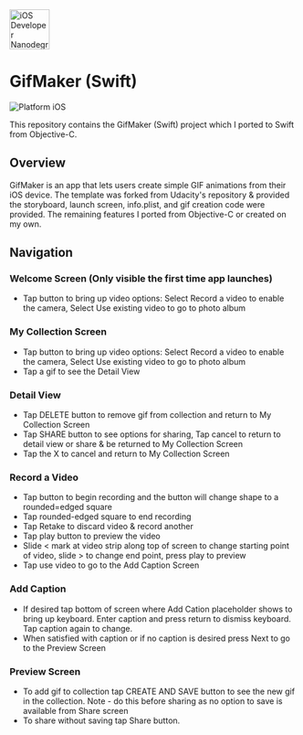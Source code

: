 <img src="https://s3-us-west-1.amazonaws.com/udacity-content/degrees/catalog-images/nd003.png" alt="iOS Developer Nanodegree logo" height="70" >

# GifMaker (Swift)

![Platform iOS](https://img.shields.io/badge/nanodegree-iOS-blue.svg)

This repository contains the GifMaker (Swift) project which I ported to Swift from Objective-C.

## Overview

GifMaker is an app that lets users create simple GIF animations from their iOS device. The template was forked from Udacity's repository & provided the storyboard, launch screen, info.plist, and gif creation code were provided.  The remaining features I ported from Objective-C or created on my own.

## Navigation

### Welcome Screen (Only visible the first time app launches)

* Tap button to bring up video options: Select Record a video to enable the camera, Select Use existing video to go to photo album 

### My Collection Screen

* Tap button to bring up video options: Select Record a video to enable the camera, Select Use existing video to go to photo album 
* Tap a gif to see the Detail View

### Detail View

* Tap DELETE button to remove gif from collection and return to My Collection Screen
* Tap SHARE button to see options for sharing, Tap cancel to return to detail view or share & be returned to My Collection Screen
* Tap the X to cancel and return to My Collection Screen
 
### Record a Video

* Tap button to begin recording and the button will change shape to a rounded=edged square
* Tap rounded-edged square to end recording
* Tap Retake to discard video & record another
* Tap play button to preview the video
* Slide < mark at video strip along top of screen to change starting point of video, slide > to change end point, press play to preview
* Tap use video to go to the Add Caption Screen

### Add Caption

* If desired tap bottom of screen where Add Cation placeholder shows to bring up keyboard.  Enter caption and press return to dismiss keyboard.  Tap caption again to change.
* When satisfied with caption or if no caption is desired press Next to go to the Preview Screen

### Preview Screen
* To add gif to collection tap CREATE AND SAVE button to see the new gif in the collection.  Note - do this before sharing as no option to save is available from Share screen
* To share without saving tap Share button.



